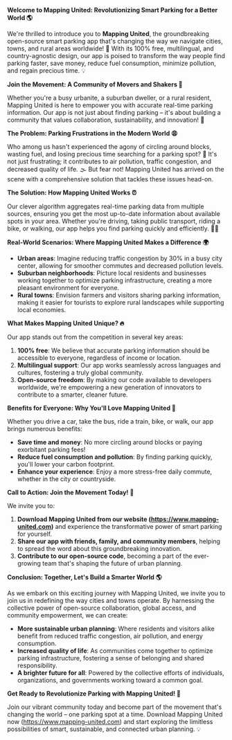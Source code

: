 **Welcome to Mapping United: Revolutionizing Smart Parking for a Better World 🌎**

We're thrilled to introduce you to **Mapping United**, the groundbreaking open-source smart parking app that's changing the way we navigate cities, towns, and rural areas worldwide! 🚀 With its 100% free, multilingual, and country-agnostic design, our app is poised to transform the way people find parking faster, save money, reduce fuel consumption, minimize pollution, and regain precious time. 💡

**Join the Movement: A Community of Movers and Shakers 🌟**

Whether you're a busy urbanite, a suburban dweller, or a rural resident, Mapping United is here to empower you with accurate real-time parking information. Our app is not just about finding parking – it's about building a community that values collaboration, sustainability, and innovation! 🌈

**The Problem: Parking Frustrations in the Modern World 😩**

Who among us hasn't experienced the agony of circling around blocks, wasting fuel, and losing precious time searching for a parking spot? 🚗 It's not just frustrating; it contributes to air pollution, traffic congestion, and decreased quality of life. 🌫️ But fear not! Mapping United has arrived on the scene with a comprehensive solution that tackles these issues head-on.

**The Solution: How Mapping United Works ⏰**

Our clever algorithm aggregates real-time parking data from multiple sources, ensuring you get the most up-to-date information about available spots in your area. Whether you're driving, taking public transport, riding a bike, or walking, our app helps you find parking quickly and efficiently. 🚴‍♀️

**Real-World Scenarios: Where Mapping United Makes a Difference 🌍**

*   **Urban areas**: Imagine reducing traffic congestion by 30% in a busy city center, allowing for smoother commutes and decreased pollution levels.
*   **Suburban neighborhoods**: Picture local residents and businesses working together to optimize parking infrastructure, creating a more pleasant environment for everyone.
*   **Rural towns**: Envision farmers and visitors sharing parking information, making it easier for tourists to explore rural landscapes while supporting local economies.

**What Makes Mapping United Unique? 🔥**

Our app stands out from the competition in several key areas:

1.  **100% free**: We believe that accurate parking information should be accessible to everyone, regardless of income or location.
2.  **Multilingual support**: Our app works seamlessly across languages and cultures, fostering a truly global community.
3.  **Open-source freedom**: By making our code available to developers worldwide, we're empowering a new generation of innovators to contribute to a smarter, cleaner future.

**Benefits for Everyone: Why You'll Love Mapping United 🌟**

Whether you drive a car, take the bus, ride a train, bike, or walk, our app brings numerous benefits:

*   **Save time and money**: No more circling around blocks or paying exorbitant parking fees!
*   **Reduce fuel consumption and pollution**: By finding parking quickly, you'll lower your carbon footprint.
*   **Enhance your experience**: Enjoy a more stress-free daily commute, whether in the city or countryside.

**Call to Action: Join the Movement Today! 🚀**

We invite you to:

1.  **Download Mapping United from our website (https://www.mapping-united.com)** and experience the transformative power of smart parking for yourself.
2.  **Share our app with friends, family, and community members**, helping to spread the word about this groundbreaking innovation.
3.  **Contribute to our open-source code**, becoming a part of the ever-growing team that's shaping the future of urban planning.

**Conclusion: Together, Let's Build a Smarter World 🌎**

As we embark on this exciting journey with Mapping United, we invite you to join us in redefining the way cities and towns operate. By harnessing the collective power of open-source collaboration, global access, and community empowerment, we can create:

*   **More sustainable urban planning**: Where residents and visitors alike benefit from reduced traffic congestion, air pollution, and energy consumption.
*   **Increased quality of life**: As communities come together to optimize parking infrastructure, fostering a sense of belonging and shared responsibility.
*   **A brighter future for all**: Powered by the collective efforts of individuals, organizations, and governments working toward a common goal.

**Get Ready to Revolutionize Parking with Mapping United! 🚀**

Join our vibrant community today and become part of the movement that's changing the world – one parking spot at a time. Download Mapping United now (https://www.mapping-united.com) and start exploring the limitless possibilities of smart, sustainable, and connected urban planning. 💡